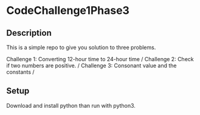 # CodeChallenge1Phase3

## Description

This is a simple repo to give you solution to three problems.

Challenge 1: Converting 12-hour time to 24-hour time /
Challenge 2: Check if two numbers are positive. /
Challenge 3: Consonant value and the constants /

## Setup

Download and install python than run with python3.
